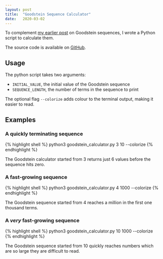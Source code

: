 ```yaml
---
layout: post
title:  "Goodstein Sequence Calculator"
date:   2020-03-02
---
```


To complement
[my earlier post](/2020/01/08/goodstein-sequences.html)
on Goodstein sequences, I wrote a Python script to calculate them.

The source code is available on
[GitHub](https://github.com/WGUNDERWOOD/goodstein-calculator).

## Usage

The python script takes two arguments:
- `INITIAL_VALUE`, the initial value of the Goodstein sequence
- `SEQUENCE_LENGTH`, the number of terms in the sequence to print

The optional flag `--colorize` adds colour to the terminal output,
making it easier to read.


## Examples

### A quickly terminating sequence

{% highlight shell %}
python3 goodstein_calculator.py 3 10 --colorize
{% endhighlight %}

The Goodstein calculator started from 3 returns just
6 values before the sequence hits zero.

### A fast-growing sequence

{% highlight shell %}
python3 goodstein_calculator.py 4 1000 --colorize
{% endhighlight %}

The Goodstein sequence started from 4 reaches
a million in the first one thousand terms.

### A *very* fast-growing sequence

{% highlight shell %}
python3 goodstein_calculator.py 10 1000 --colorize
{% endhighlight %}

The Goodstein sequence started from 10 quickly reaches
numbers which are so large they are difficult to read.
